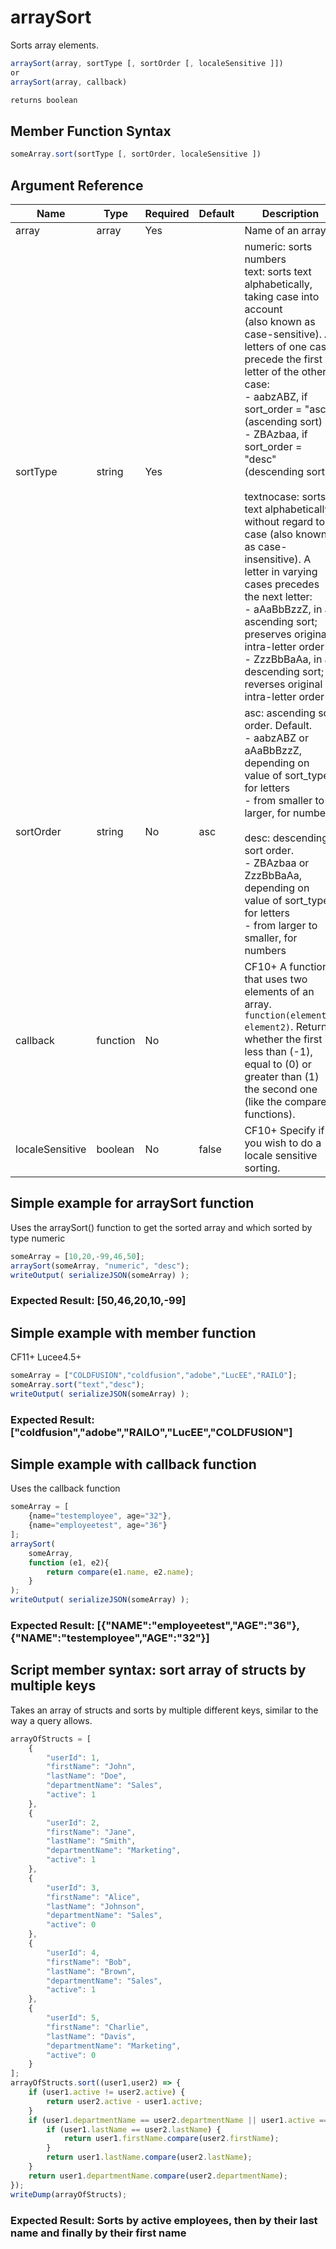 # arraySort

Sorts array elements.

```javascript
arraySort(array, sortType [, sortOrder [, localeSensitive ]])
or
arraySort(array, callback)
```

```javascript
returns boolean
```

## Member Function Syntax

```javascript
someArray.sort(sortType [, sortOrder, localeSensitive ])
```

## Argument Reference

| Name | Type | Required | Default | Description |
| --- | --- | --- | --- | --- |
| array | array | Yes |  | Name of an array |
| sortType | string | Yes |  | numeric: sorts numbers<br /> text: sorts text alphabetically, taking case into account<br /> (also known as case-sensitive). All letters of one case<br /> precede the first letter of the other case:<br /> - aabzABZ, if sort_order = "asc" (ascending sort)<br /> - ZBAzbaa, if sort_order = "desc" (descending sort)<br /><br /> textnocase: sorts text alphabetically, without regard to<br /> case (also known as case-insensitive). A letter in varying<br /> cases precedes the next letter:<br /> - aAaBbBzzZ, in an ascending sort; preserves original<br /> intra-letter order<br /> - ZzzBbBaAa, in a descending sort; reverses original<br /> intra-letter order |
| sortOrder | string | No | asc | asc: ascending sort order. Default.<br /> - aabzABZ or aAaBbBzzZ, depending on value of sort_type,<br /> for letters<br /> - from smaller to larger, for numbers<br /><br /> desc: descending sort order.<br /> - ZBAzbaa or ZzzBbBaAa, depending on value of sort_type,<br /> for letters<br /> - from larger to smaller, for numbers |
| callback | function | No |  | CF10+ A function that uses two elements of an array. `function(element1, element2)`. Returns whether the first is less than (-1), equal to (0) or greater than (1) the second one (like the compare functions). |
| localeSensitive | boolean | No | false | CF10+ Specify if you wish to do a locale sensitive sorting. |

## Simple example for arraySort function

Uses the arraySort() function to get the sorted array and which sorted by type numeric

```javascript
someArray = [10,20,-99,46,50];
arraySort(someArray, "numeric", "desc");
writeOutput( serializeJSON(someArray) );
```

### Expected Result: [50,46,20,10,-99]

## Simple example with member function

CF11+ Lucee4.5+

```javascript
someArray = ["COLDFUSION","coldfusion","adobe","LucEE","RAILO"];
someArray.sort("text","desc");
writeOutput( serializeJSON(someArray) );
```

### Expected Result: ["coldfusion","adobe","RAILO","LucEE","COLDFUSION"]

## Simple example with callback function

Uses the callback function

```javascript
someArray = [
    {name="testemployee", age="32"},
    {name="employeetest", age="36"}
];
arraySort(
    someArray,
    function (e1, e2){
        return compare(e1.name, e2.name);
    }
);
writeOutput( serializeJSON(someArray) );
```

### Expected Result: [{"NAME":"employeetest","AGE":"36"},{"NAME":"testemployee","AGE":"32"}]

## Script member syntax: sort array of structs by multiple keys

Takes an array of structs and sorts by multiple different keys, similar to the way a query allows.

```javascript
arrayOfStructs = [
	{
		"userId": 1,
		"firstName": "John",
		"lastName": "Doe",
		"departmentName": "Sales",
		"active": 1
	},
	{
		"userId": 2,
		"firstName": "Jane",
		"lastName": "Smith",
		"departmentName": "Marketing",
		"active": 1
	},
	{
		"userId": 3,
		"firstName": "Alice",
		"lastName": "Johnson",
		"departmentName": "Sales",
		"active": 0
	},
	{
		"userId": 4,
		"firstName": "Bob",
		"lastName": "Brown",
		"departmentName": "Sales",
		"active": 1
	},
	{
		"userId": 5,
		"firstName": "Charlie",
		"lastName": "Davis",
		"departmentName": "Marketing",
		"active": 0
	}
];
arrayOfStructs.sort((user1,user2) => {
	if (user1.active != user2.active) {
		return user2.active - user1.active;
	}
	if (user1.departmentName == user2.departmentName || user1.active == 0) {
		if (user1.lastName == user2.lastName) {
			return user1.firstName.compare(user2.firstName);
		}
		return user1.lastName.compare(user2.lastName);
	}
	return user1.departmentName.compare(user2.departmentName);
});
writeDump(arrayOfStructs);
```

### Expected Result: Sorts by active employees, then by their last name and finally by their first name

